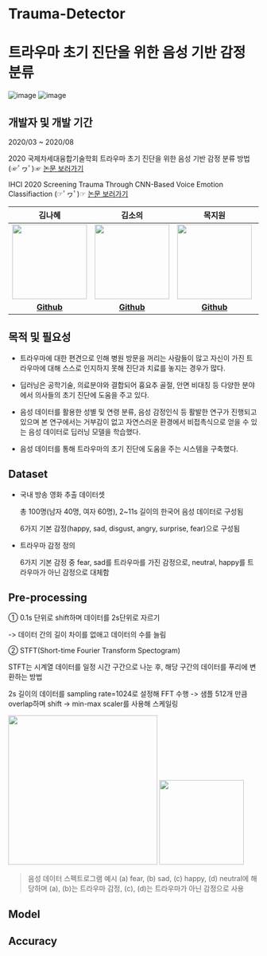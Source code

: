 # Trauma-Detector
# 트라우마 초기 진단을 위한 음성 기반 감정 분류

![image](https://img.shields.io/badge/language-python-blue?style=flat-square&logo=python)
![image](https://img.shields.io/badge/Latest%20Update-2020/09/17-9cf?style=flat-square)


## 개발자 및 개발 기간
2020/03 ~ 2020/08

2020 국제차세대융합기술학회 트라우마 초기 진단을 위한 음성 기반 감정 분류 방법  (☞ﾟヮﾟ)☞ [논문 보러가기](https://drive.google.com/file/d/1Ch9q_fEED1EPn9OKLV89awkRNdj-LEB1/view?usp=sharing)

IHCI 2020 Screening Trauma Through CNN-Based Voice Emotion Classifiaction  (☞ﾟヮﾟ)☞ [논문 보러가기](https://drive.google.com/file/d/1OCGmmoeDsa8kCd8lgcxNivunHfMsDpuZ/view?usp=sharing)

|                 김나혜                |              김소의               |                 목지원                |              유수경               |                 한나연               |
| :------------------------------------------: | :-----------------------------------------: | :----------------------------------------: | :------------------------------------------: | :------------------------------------------: |
| <img src="https://user-images.githubusercontent.com/33839093/134200577-21e58590-1e1f-4890-85d9-b83a8edb8475.png" width=150px> | <img src="https://user-images.githubusercontent.com/33839093/134200749-613e54a4-cb1e-4fb6-8be6-b5204a1c6bff.png" width=150px> | <img src="https://user-images.githubusercontent.com/33839093/129562599-c27f52c9-31cc-4f25-916e-ce0dbee6f315.jpg" width=150px> | <img src="https://user-images.githubusercontent.com/33839093/134200983-9f034ef0-3b2f-4b18-8a2e-b09f7ae3c030.PNG" width=150px> | <img src="https://user-images.githubusercontent.com/33839093/129561824-7f779bf8-8036-4ab6-812e-4c7aa12c3d79.png" width=150px> |
|                   **[Github](https://github.com/nahye03)**                   |                   **[Github](https://github.com/DDoeuiGongju)**                   |               **[Github](https://github.com/mjw2705)**               |                   **[Github](https://github.com/sugyeong)**                   |               **[Github](https://github.com/HanNayeoniee)**               |


## 목적 및 필요성
- 트라우마에 대한 편견으로 인해 병원 방문을 꺼리는 사람들이 많고 자신이 가진 트라우마에 대해 스스로 인지하지 못해 진단과 치료를 놓지는 경우가 많다.

- 딥러닝은 공학기술, 의료분야와 결합되어 흉요추 골절, 안면 비대칭 등 다양한 분야에서 의사들의 초기 진단에 도움을 주고 있다.

- 음성 데이터를 활용한 성별 및 연령 분류, 음성 감정인식 등 활발한 연구가 진행되고 있으며 본 연구에서는 거부감이 없고 자연스러운 환경에서 비접촉식으로 얻을 수 있는 음성 데이터로 딥러닝 모델을 학습했다.

- 음성 데이터를 통해 트라우마의 초기 진단에 도움을 주는 시스템을 구축했다.


## Dataset
- 국내 방송 영화 추출 데이터셋

  총 100명(남자 40명, 여자 60명), 2~11s 길이의 한국어 음성 데이터로 구성됨

  6가지 기본 감정(happy, sad, disgust, angry, surprise, fear)으로 구성됨

- 트라우마 감정 정의

  6가지 기본 감정 중 fear, sad를 트라우마를 가진 감정으로, neutral, happy를 트라우마가 아닌 감정으로 대체함

## Pre-processing

  ① 0.1s 단위로 shift하며 데이터를 2s단위로 자르기
  
  -> 데이터 간의 길이 차이를 없애고 데이터의 수를 늘림
  
  ② STFT(Short-time Fourier Transform Spectogram)

  STFT는 시계열 데이터를 일정 시간 구간으로 나눈 후, 해당 구간의 데이터를 푸리에 변환하는 방법
  
  2s 길이의 데이터를 sampling rate=1024로 설정해 FFT 수행 -> 샘플 512개 만큼 overlap하며 shift -> min-max scaler를 사용해 스케일링 

  <img src="https://user-images.githubusercontent.com/33839093/92070141-425eee00-ede6-11ea-9965-fd350665224f.jpg" width=300px>
  
  <img src="https://user-images.githubusercontent.com/33839093/134209010-875ae2b0-87fb-4305-abff-9f8385eafe0a.png" width=170px>

> 음성 데이터 스펙트로그램 예시
> (a) fear, (b) sad, (c) happy, (d) neutral에 해당하며 (a), (b)는 트라우마 감정, (c), (d)는 트라우마가 아닌 감정으로 사용 


## Model


## Accuracy
